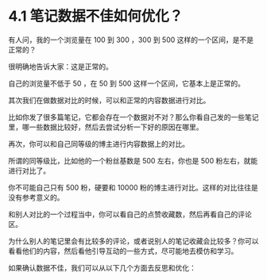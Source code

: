 # 4.1 笔记数据不佳如何优化？

有人问，我的一个浏览量在 100 到 300 ，300 到 500 这样的一个区间，是不是正常的？

很明确地告诉大家：这是正常的。

自己的浏览量不低于 50 ，在 50 到 500 这样一个区间，它基本上是正常的。

其次我们在做数据对比的时候，可以和正常的内容数据进行对比。

比如你发了很多篇笔记，它都会存在一个数据对不对？那么你看自己发的一些笔记里，哪一些数据比较好，然后去尝试分析一下好的原因在哪里。

再次，你可以和自己同等级的博主进行内容数据上的对比。

所谓的同等级比，比如他的一个粉丝基数是 500 左右，你也是 500 粉左右，就能进行对比了。

你不可能自己只有 500 粉，硬要和 10000 粉的博主进行对比。这样的对比往往是没有参考意义的。

和别人对比的一个过程当中，你可以看自己的点赞收藏数，然后再看自己的评论区。

为什么别人的笔记里会有比较多的评论，或者说别人的笔记收藏会比较多？你可以看看他们的内容，然后看他引导互动的一些方式，尽可能地去模仿和学习。

如果确认数据不佳，我们可以从以下几个方面去反思和优化：